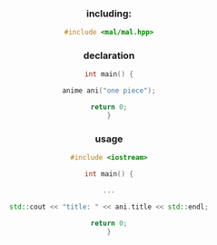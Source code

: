<div align="center" size="100%">

### including:
```C++
#include <mal/mal.hpp>
```

### declaration
```C++
int main() {

anime ani("one piece");

return 0;
}
```

### usage
```C++
#include <iostream>

int main() {

...

std::cout << "title: " << ani.title << std::endl;

return 0;
}
```

<div/>
